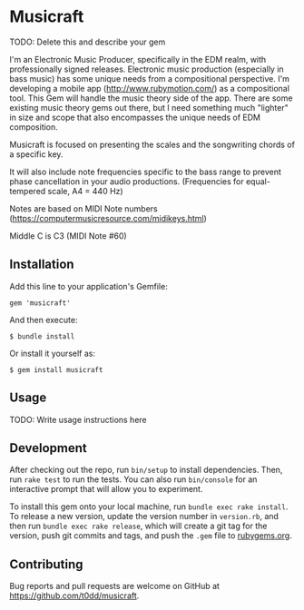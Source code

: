 # Musicraft

TODO: Delete this and describe your gem

I'm an Electronic Music Producer, specifically in the EDM realm, with professionally signed releases. Electronic music production (especially in bass music) has some unique needs from a compositional perspective. I'm developing a mobile app (http://www.rubymotion.com/) as a compositional tool.  This Gem will handle the music theory side of the app.  There are some existing music theory gems out there, but I need something much "lighter" in size and scope that also encompasses the unique needs of EDM composition.

Musicraft is focused on presenting the scales and the songwriting chords of a specific key.  

It will also include note frequencies specific to the bass range to prevent phase cancellation in your audio productions. (Frequencies for equal-tempered scale, A4 = 440 Hz)

Notes are based on MIDI Note numbers (https://computermusicresource.com/midikeys.html)

Middle C is C3 (MIDI Note #60)

## Installation

Add this line to your application's Gemfile:

    gem 'musicraft'

And then execute:

    $ bundle install

Or install it yourself as:

    $ gem install musicraft

## Usage

TODO: Write usage instructions here

## Development

After checking out the repo, run `bin/setup` to install dependencies. Then, run `rake test` to run the tests. You can also run `bin/console` for an interactive prompt that will allow you to experiment.

To install this gem onto your local machine, run `bundle exec rake install`. To release a new version, update the version number in `version.rb`, and then run `bundle exec rake release`, which will create a git tag for the version, push git commits and tags, and push the `.gem` file to [rubygems.org](https://rubygems.org).

## Contributing

Bug reports and pull requests are welcome on GitHub at https://github.com/t0dd/musicraft.

